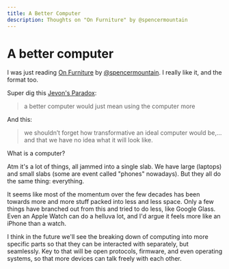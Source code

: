 ```yaml
---
title: A Better Computer
description: Thoughts on "On Furniture" by @spencermountain
---
```


# A better computer

I was just reading [On Furniture](https://blog.spencermounta.in/2021/on-furniture/) by [@spencermountain](https://twitter.com/spencermountain/). I really like it, and the format too.

Super dig this [Jevon's Paradox](https://en.wikipedia.org/wiki/Jevons_paradox):

> a better computer would just mean using the computer more

And this:

> we shouldn’t forget how transformative an ideal computer would be,... and that we have no idea what it will look like.

What is a computer?

Atm it's a lot of things, all jammed into a single slab. We have large (laptops) and small slabs (some are event called "phones" nowadays). But they all do the same thing: everything.

It seems like most of the momentum over the few decades has been towards more and more stuff packed into less and less space. Only a few things have branched out from this and tried to do less, like Google Glass. Even an Apple Watch can do a helluva lot, and I'd argue it feels more like an iPhone than a watch.

I think in the future we'll see the breaking down of computing into more specific parts so that they can be interacted with separately, but seamlessly. Key to that will be open protocols, firmware, and even operating systems, so that more devices can talk freely with each other.
